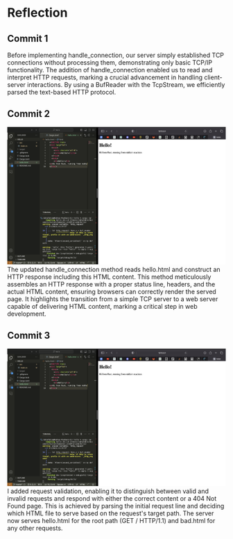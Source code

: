 # Reflection
## Commit 1
Before implementing handle_connection, our server simply established TCP connections without processing them, demonstrating only basic TCP/IP functionality. The addition of handle_connection enabled us to read and interpret HTTP requests, marking a crucial advancement in handling client-server interactions. By using a BufReader with the TcpStream, we efficiently parsed the text-based HTTP protocol.
## Commit 2
![Commit 2 screen capture](/assets/images/commit2.png)
The updated handle_connection method reads hello.html and construct an HTTP response including this HTML content. This method meticulously assembles an HTTP response with a proper status line, headers, and the actual HTML content, ensuring browsers can correctly render the served page. It highlights the transition from a simple TCP server to a web server capable of delivering HTML content, marking a critical step in web development.
## Commit 3
![Commit 3 screen capture](/assets/images/commit3.png)
I added request validation, enabling it to distinguish between valid and invalid requests and respond with either the correct content or a 404 Not Found page. This is achieved by parsing the initial request line and deciding which HTML file to serve based on the request's target path. The server now serves hello.html for the root path (GET / HTTP/1.1) and bad.html for any other requests.